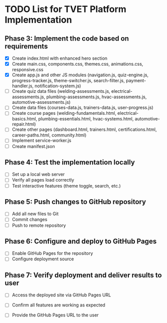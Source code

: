 # TODO List for TVET Platform Implementation

## Phase 3: Implement the code based on requirements
- [x] Create index.html with enhanced hero section
- [x] Create main.css, components.css, themes.css, animations.css, responsive.css
- [x] Create app.js and other JS modules (navigation.js, quiz-engine.js, progress-tracker.js, theme-switcher.js, search-filter.js, payment-handler.js, notification-system.js)
- [ ] Create quiz data files (welding-assessments.js, electrical-assessments.js, plumbing-assessments.js, hvac-assessments.js, automotive-assessments.js)
- [ ] Create data files (courses-data.js, trainers-data.js, user-progress.js)
- [ ] Create course pages (welding-fundamentals.html, electrical-basics.html, plumbing-essentials.html, hvac-systems.html, automotive-repair.html)
- [ ] Create other pages (dashboard.html, trainers.html, certifications.html, career-paths.html, community.html)
- [ ] Implement service-worker.js
- [ ] Create manifest.json

## Phase 4: Test the implementation locally
- [ ] Set up a local web server
- [ ] Verify all pages load correctly
- [ ] Test interactive features (theme toggle, search, etc.)

## Phase 5: Push changes to GitHub repository
- [ ] Add all new files to Git
- [ ] Commit changes
- [ ] Push to remote repository

## Phase 6: Configure and deploy to GitHub Pages
- [ ] Enable GitHub Pages for the repository
- [ ] Configure deployment source

## Phase 7: Verify deployment and deliver results to user
- [ ] Access the deployed site via GitHub Pages URL
- [ ] Confirm all features are working as expected
- [ ] Provide the GitHub Pages URL to the user


